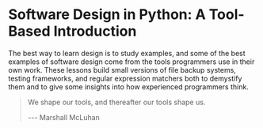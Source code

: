 # Software Design in Python: A Tool-Based Introduction

The best way to learn design is to study examples,
and some of the best examples of software design come from
the tools programmers use in their own work.
These lessons build small versions of file backup systems,
testing frameworks,
and regular expression matchers
both to demystify them
and to give some insights into how experienced programmers think.

> We shape our tools, and thereafter our tools shape us.
>
> --- Marshall McLuhan

